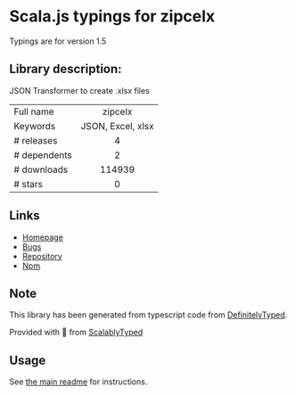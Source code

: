 
# Scala.js typings for zipcelx

Typings are for version 1.5

## Library description:
JSON Transformer to create .xlsx files

|                    |                 |
| ------------------ | :-------------: |
| Full name          | zipcelx |
| Keywords           | JSON, Excel, xlsx |
| # releases         | 4 |
| # dependents       | 2 |
| # downloads        | 114939 |
| # stars            | 0 |

## Links
- [Homepage](https://github.com/dixieio/zipcelx#readme)
- [Bugs](https://github.com/dixieio/zipcelx/issues)
- [Repository](https://github.com/dixieio/zipcelx)
- [Npm](https://www.npmjs.com/package/zipcelx)
    


## Note
This library has been generated from typescript code from [DefinitelyTyped](https://definitelytyped.org).

Provided with :purple_heart: from [ScalablyTyped](https://github.com/oyvindberg/ScalablyTyped)

## Usage
See [the main readme](../../readme.md) for instructions.


